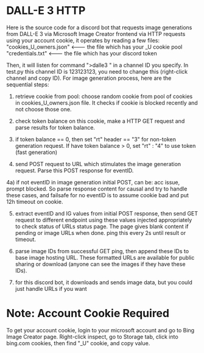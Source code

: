 # DALL-E 3 HTTP

Here is the source code for a discord bot that requests image generations from DALL-E 3 via Microsoft Image Creator frontend via HTTP requests using your account cookie, it operates by reading a few files:
"cookies_U_owners.json" <--- the file which has your _U cookie pool
"credentials.txt" <--- the file which has your discord token

Then, it will listen for command ">dalle3 <prompt>" in a channel ID you specify. In test.py this channel ID is 123123123, you need to change this (right-click channel and copy ID). For image generation process, here are the sequential steps:

1) retrieve cookie from pool: choose random cookie from pool of cookies in cookies_U_owners.json file. It checks if cookie is blocked recently and not choose those one.

2) check token balance on this cookie, make a HTTP GET request and parse results for token balance.

3) if token balance == 0, then set "rt" header == "3" for non-token generation request. If have token balance > 0, set "rt" : "4" to use token (fast generation)

4) send POST request to URL which stimulates the image generation request. Parse this POST response for eventID.

4a) if not eventID in image generation initial POST, can be: acc issue, prompt blocked. So parse response content for causal and try to handle these cases, and failsafe for no eventID is to assume cookie bad and put 12h timeout on cookie.

5) extract eventID and IG values from initial POST response, then send GET request to different endpoint using these values injected appropriately to check status of URLs status page. The page gives blank content if pending or image URLs when done. ping this every 2s until result or timeout.

6) parse image IDs from successful GET ping, then append these IDs to base image hosting URL. These formatted URLs are available for public sharing or download (anyone can see the images if they have these IDs).

7) for this discord bot, it downloads and sends image data, but you could just handle URLs if you want

# Note: Account Cookie Required

To get your account cookie, login to your microsoft account and go to Bing Image Creator page. Right-click inspect, go to Storage tab, click into bing.com cookies, then find "_U" cookie, and copy value.

